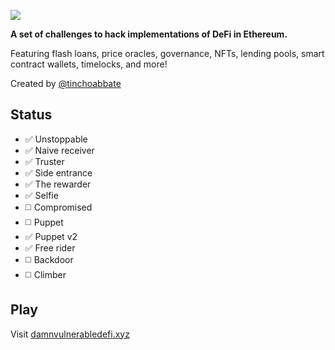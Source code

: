 ![](cover.png)

**A set of challenges to hack implementations of DeFi in Ethereum.**

Featuring flash loans, price oracles, governance, NFTs, lending pools, smart contract wallets, timelocks, and more!

Created by [@tinchoabbate](https://twitter.com/tinchoabbate)

## **Status**

- :white_check_mark: Unstoppable
- :white_check_mark: Naive receiver
- :white_check_mark: Truster
- :white_check_mark: Side entrance
- :white_check_mark: The rewarder
- :white_check_mark: Selfie
- :white_medium_square: Compromised
- :white_medium_square: Puppet
- :white_check_mark: Puppet v2
- :white_check_mark: Free rider
- :white_medium_square: Backdoor
- :white_medium_square: Climber

## Play

Visit [damnvulnerabledefi.xyz](https://damnvulnerabledefi.xyz)
